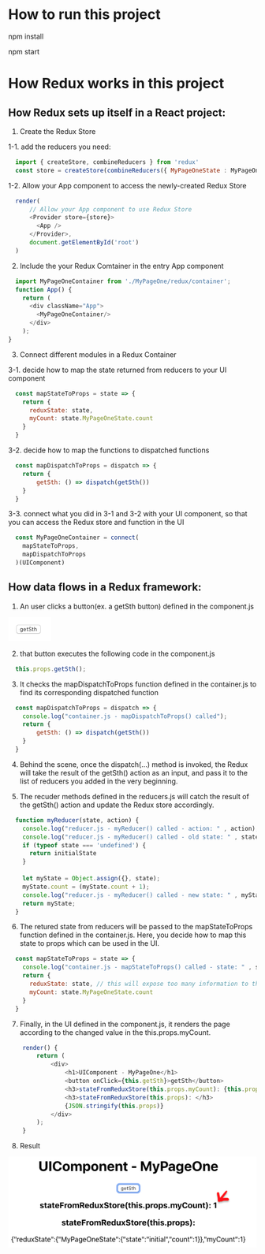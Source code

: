 # How to run this project

npm install

npm start

# How Redux works in this project

## How Redux sets up itself in a React project: 

1. Create the Redux Store

1-1. add the reducers you need: 

```javascript
  import { createStore, combineReducers } from 'redux'
  const store = createStore(combineReducers({ MyPageOneState : MyPageOneReducer}))
```

1-2. Allow your App component to access the newly-created Redux Store
```javascript
  render(
      // Allow your App component to use Redux Store
      <Provider store={store}>
        <App />
      </Provider>,
      document.getElementById('root')
  )
```

2. Include the your Redux Comtainer in the entry App component
```javascript
  import MyPageOneContainer from './MyPageOne/redux/container';
  function App() {
    return (
      <div className="App">
        <MyPageOneContainer/>
      </div>
    );
}
```

3. Connect different modules in a Redux Container 

3-1. decide how to map the state returned from reducers to your UI component
```javascript
  const mapStateToProps = state => {
    return {
      reduxState: state, 
      myCount: state.MyPageOneState.count
    }
  }
```

3-2. decide how to map the functions to dispatched functions 
```javascript
  const mapDispatchToProps = dispatch => {
    return {
        getSth: () => dispatch(getSth())
    }
  }
```


3-3. connect what you did in 3-1 and 3-2 with your UI component, so that you can access the Redux store and function in the UI
```javascript
  const MyPageOneContainer = connect(
    mapStateToProps,
    mapDispatchToProps
  )(UIComponent)
```


## How data flows in a Redux framework: 

1. An user clicks a button(ex. a getSth button) defined in the component.js

![getSth button](public/getSth_button.png)

2. that button executes the following code in the component.js 
```javascript
  this.props.getSth();
```

3. It checks the mapDispatchToProps function defined in the container.js to find its corresponding dispatched function
```javascript
  const mapDispatchToProps = dispatch => {
    console.log("container.js - mapDispatchToProps() called");
    return {
        getSth: () => dispatch(getSth())
    }
  }
```

4. Behind the scene, once the dispatch(...) method is invoked, the Redux will take the result of the getSth() action as an input, and pass it to the list of reducers you added in the very beginning. 

5. The recuder methods defined in the reducers.js will catch the result of the getSth() action and update the Redux store accordingly. 
```javascript
  function myReducer(state, action) {
    console.log("reducer.js - myReducer() called - action: " , action);  
    console.log("reducer.js - myReducer() called - old state: " , state);  
    if (typeof state === 'undefined') {
      return initialState
    }

    let myState = Object.assign({}, state);
    myState.count = (myState.count + 1);
    console.log("reducer.js - myReducer() called - new state: " , myState);  
    return myState;
  }
```

6. The retured state from reducers will be passed to the mapStateToProps function defined in the container.js. Here, you decide how to map this state to props which can be used in the UI. 
```javascript
  const mapStateToProps = state => {
    console.log("container.js - mapStateToProps() called - state: " , state);    
    return {
      reduxState: state, // this will expose too many information to the client 
      myCount: state.MyPageOneState.count
    }
  }
```

7. Finally, in the UI defined in the component.js, it renders the page according to the changed value in the this.props.myCount. 
```javascript
	render() {
		return (
			<div>
				<h1>UIComponent - MyPageOne</h1>
                <button onClick={this.getSth}>getSth</button>
				<h3>stateFromReduxStore(this.props.myCount): {this.props.myCount}</h3>
				<h3>stateFromReduxStore(this.props): </h3>
				{JSON.stringify(this.props)}
			</div>
		);
	}	
```

8. Result 

![getSth result](public/getSth_result.png)







